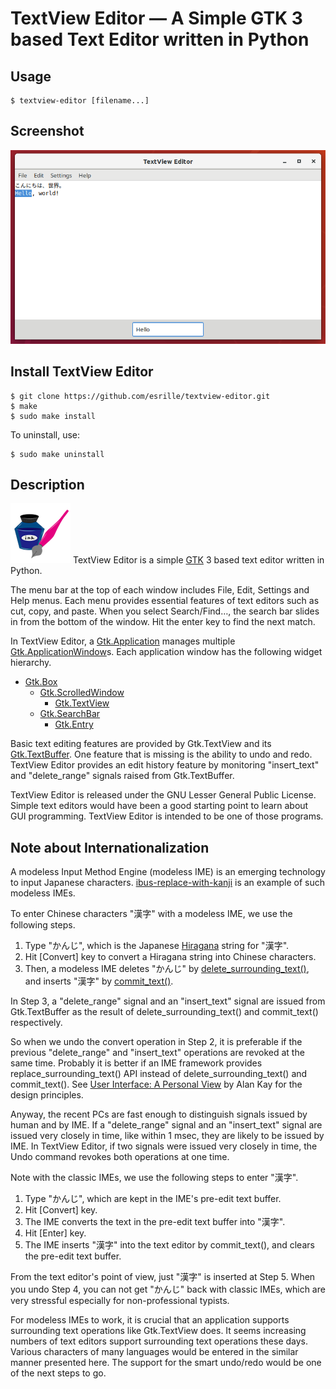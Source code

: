 # TextView Editor ― A Simple GTK 3 based Text Editor written in Python

## Usage

```
$ textview-editor [filename...]
```

## Screenshot

![screenshot of a TextView Editor window](screenshot.png)

## Install TextView Editor

```
$ git clone https://github.com/esrille/textview-editor.git
$ make
$ sudo make install
```

To uninstall, use:

```
$ sudo make uninstall
```

## Description

![TextView Editor icon](textview-editor.png) TextView Editor is a simple [GTK](https://www.gtk.org/) 3 based text editor written in Python.

The menu bar at the top of each window includes File, Edit, Settings and Help menus. Each menu provides essential features of text editors such as cut, copy, and paste. When you select Search/Find…, the search bar slides in from the bottom of the window. Hit the enter key to find the next match.

In TextView Editor, a [Gtk.Application](https://python-gtk-3-tutorial.readthedocs.io/en/latest/application.html) manages multiple [Gtk.ApplicationWindow](https://developer.gnome.org/gtk3/stable/GtkApplicationWindow.html)s. Each application window has the following widget hierarchy.

- [Gtk.Box](https://lazka.github.io/pgi-docs/Gtk-3.0/classes/Box.html)
    - [Gtk.ScrolledWindow](https://developer.gnome.org/pygtk/stable/class-gtkscrolledwindow.html)
        - [Gtk.TextView](https://developer.gnome.org/pygtk/stable/class-gtktextview.html)
    - [Gtk.SearchBar](https://developer.gnome.org/gtk3/stable/GtkSearchBar.html)
        - [Gtk.Entry](https://developer.gnome.org/pygtk/stable/class-gtkentry.html)

Basic text editing features are provided by Gtk.TextView and its [Gtk.TextBuffer](https://developer.gnome.org/pygtk/stable/class-gtktextbuffer.html). One feature that is missing is the ability to undo and redo. TextView Editor provides an edit history feature by monitoring "insert_text" and "delete_range" signals raised from Gtk.TextBuffer.

TextView Editor is released under the GNU Lesser General Public License. Simple text editors would have been a good starting point to learn about GUI programming. TextView Editor is intended to be one of those programs.

## Note about Internationalization

A modeless Input Method Engine (modeless IME) is an emerging technology to input Japanese characters. [ibus-replace-with-kanji](https://github.com/esrille/ibus-replace-with-kanji) is an example of such modeless IMEs.

To enter Chinese characters "漢字" with a modeless IME, we use the following steps.

1. Type "かんじ", which is the Japanese [Hiragana](https://en.wikipedia.org/wiki/Hiragana) string for "漢字".
2. Hit [Convert] key to convert a Hiragana string into Chinese characters.
3. Then, a modeless IME deletes "かんじ" by [delete_surrounding_text()](http://ibus.github.io/docs/ibus-1.5/IBusEngine.html#ibus-engine-delete-surrounding-text), and inserts "漢字" by [commit_text()](http://ibus.github.io/docs/ibus-1.5/IBusEngine.html#ibus-engine-commit-text).

In Step 3, a "delete_range" signal and an "insert_text" signal are issued from Gtk.TextBuffer as the result of delete_surrounding_text() and commit_text() respectively.

So when we undo the convert operation in Step 2, it is preferable if the previous "delete_range" and "insert_text" operations are revoked at the same time. Probably it is better if an IME framework provides replace_surrounding_text() API instead of delete_surrounding_text() and commit_text(). See [User Interface: A Personal View](http://www.vpri.org/pdf/hc_user_interface.pdf) by Alan Kay for the design principles.

Anyway, the recent PCs are fast enough to distinguish signals issued by human and by IME. If a "delete_range" signal and an "insert_text" signal are issued very closely in time, like within 1 msec, they are likely to be issued by IME. In TextView Editor, if two signals were issued very closely in time, the Undo command revokes both operations at one time.

Note with the classic IMEs, we use the following steps to enter "漢字".

1. Type "かんじ", which are kept in the IME's pre-edit text buffer.
2. Hit [Convert] key.
3. The IME converts the text in the pre-edit text buffer into "漢字".
4. Hit [Enter] key.
5. The IME inserts "漢字" into the text editor by commit_text(), and clears the pre-edit text buffer.

From the text editor's point of view, just "漢字" is inserted at Step 5. When you undo Step 4, you can not get "かんじ" back with classic IMEs, which are very stressful especially for non-professional typists.

For modeless IMEs to work, it is crucial that an application supports surrounding text operations like Gtk.TextView does. It seems increasing numbers of text editors support surrounding text operations these days. Various characters of many languages would be entered in the similar manner presented here. The support for the smart undo/redo would be one of the next steps to go.
